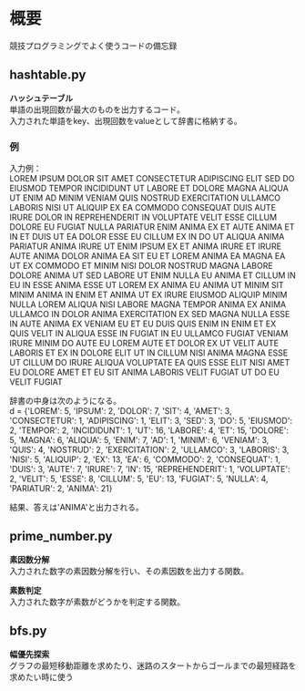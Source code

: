 # 概要
競技プログラミングでよく使うコードの備忘録  

## hashtable.py
**ハッシュテーブル**  
単語の出現回数が最大のものを出力するコード。  
入力された単語をkey、出現回数をvalueとして辞書に格納する。  
  
### 例
入力例：  
LOREM IPSUM DOLOR SIT AMET CONSECTETUR ADIPISCING ELIT SED DO EIUSMOD TEMPOR INCIDIDUNT UT LABORE ET DOLORE MAGNA ALIQUA UT ENIM AD MINIM VENIAM QUIS NOSTRUD EXERCITATION ULLAMCO LABORIS NISI UT ALIQUIP EX EA COMMODO CONSEQUAT DUIS AUTE IRURE DOLOR IN REPREHENDERIT IN VOLUPTATE VELIT ESSE CILLUM DOLORE EU FUGIAT NULLA PARIATUR ENIM ANIMA EX ET AUTE ANIMA ET IN ET DUIS UT EA DOLOR ESSE EU CILLUM EX IN DO UT ALIQUA ANIMA PARIATUR ANIMA IRURE UT ENIM IPSUM EX ET ANIMA IRURE ET IRURE AUTE ANIMA DOLOR ANIMA EA SIT EU ET LOREM ANIMA EA MAGNA EA UT EX COMMODO ET MINIM NISI DOLOR NOSTRUD MAGNA LABORE DOLORE ANIMA UT SED LABORE UT ENIM NULLA EU ANIMA ET CILLUM IN EU IN ESSE ANIMA ESSE UT LOREM EX ANIMA EU ANIMA UT MINIM SIT MINIM ANIMA IN ENIM ET ANIMA UT EX IRURE EIUSMOD ALIQUIP MINIM NULLA LOREM ALIQUA NISI LABORE MAGNA TEMPOR ANIMA EX ANIMA ULLAMCO IN DOLOR ANIMA EXERCITATION EX SED MAGNA NULLA ESSE IN AUTE ANIMA EX VENIAM EU ET EU DUIS QUIS ENIM IN ENIM ET EX QUIS VELIT IN ALIQUA ESSE IN FUGIAT IN EU ULLAMCO FUGIAT VENIAM IRURE MINIM DO AUTE EU LOREM AUTE ET DOLOR EX UT VELIT AUTE LABORIS ET EX IN DOLORE ELIT UT IN CILLUM NISI ANIMA MAGNA ESSE UT CILLUM DO IRURE ALIQUA VOLUPTATE EA QUIS ESSE ELIT NISI AMET EU DOLORE AMET ET EU SIT ANIMA LABORIS VELIT FUGIAT UT DO EU VELIT FUGIAT  
  
辞書の中身は次のようになる。  
d = {'LOREM': 5, 'IPSUM': 2, 'DOLOR': 7, 'SIT': 4, 'AMET': 3, 'CONSECTETUR': 1, 'ADIPISCING': 1, 'ELIT': 3, 'SED': 3, 'DO': 5, 'EIUSMOD': 2, 'TEMPOR': 2, 'INCIDIDUNT': 1, 'UT': 16, 'LABORE': 4, 'ET': 15, 'DOLORE': 5, 'MAGNA': 6, 'ALIQUA': 5, 'ENIM': 7, 'AD': 1, 'MINIM': 6, 'VENIAM': 3, 'QUIS': 4, 'NOSTRUD': 2, 'EXERCITATION': 2, 'ULLAMCO': 3, 'LABORIS': 3, 'NISI': 5, 'ALIQUIP': 2, 'EX': 13, 'EA': 6, 'COMMODO': 2, 'CONSEQUAT': 1, 'DUIS': 3, 'AUTE': 7, 'IRURE': 7, 'IN': 15, 'REPREHENDERIT': 1, 'VOLUPTATE': 2, 'VELIT': 5, 'ESSE': 8, 'CILLUM': 5, 'EU': 13, 'FUGIAT': 5, 'NULLA': 4, 'PARIATUR': 2, 'ANIMA': 21}  
  
結果、答えは'ANIMA'と出力される。  

## prime_number.py
**素因数分解**  
入力された数字の素因数分解を行い、その素因数を出力する関数。  

**素数判定**  
入力された数字が素数がどうかを判定する関数。  

## bfs.py
**幅優先探索**  
グラフの最短移動距離を求めたり、迷路のスタートからゴールまでの最短経路を求めたい時に使う  